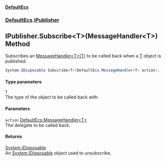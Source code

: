 #### [DefaultEcs](DefaultEcs.md 'DefaultEcs')
### [DefaultEcs](DefaultEcs.md#DefaultEcs 'DefaultEcs').[IPublisher](IPublisher.md 'DefaultEcs.IPublisher')
## IPublisher.Subscribe&lt;T&gt;(MessageHandler&lt;T&gt;) Method
Subscribes an [MessageHandler&lt;T&gt;(T)](MessageHandler_T_(T).md 'DefaultEcs.MessageHandler&lt;T&gt;(T)') to be called back when a [T](IPublisher_Subscribe_T_(MessageHandler_T_).md#DefaultEcs_IPublisher_Subscribe_T_(DefaultEcs_MessageHandler_T_)_T 'DefaultEcs.IPublisher.Subscribe&lt;T&gt;(DefaultEcs.MessageHandler&lt;T&gt;).T') object is published.  
```csharp
System.IDisposable Subscribe<T>(DefaultEcs.MessageHandler<T> action);
```
#### Type parameters
<a name='DefaultEcs_IPublisher_Subscribe_T_(DefaultEcs_MessageHandler_T_)_T'></a>
`T`  
The type of the object to be called back with.
  
#### Parameters
<a name='DefaultEcs_IPublisher_Subscribe_T_(DefaultEcs_MessageHandler_T_)_action'></a>
`action` [DefaultEcs.MessageHandler&lt;](MessageHandler_T_(T).md 'DefaultEcs.MessageHandler&lt;T&gt;(T)')[T](IPublisher_Subscribe_T_(MessageHandler_T_).md#DefaultEcs_IPublisher_Subscribe_T_(DefaultEcs_MessageHandler_T_)_T 'DefaultEcs.IPublisher.Subscribe&lt;T&gt;(DefaultEcs.MessageHandler&lt;T&gt;).T')[&gt;](MessageHandler_T_(T).md 'DefaultEcs.MessageHandler&lt;T&gt;(T)')  
The delegate to be called back.
  
#### Returns
[System.IDisposable](https://docs.microsoft.com/en-us/dotnet/api/System.IDisposable 'System.IDisposable')  
An [System.IDisposable](https://docs.microsoft.com/en-us/dotnet/api/System.IDisposable 'System.IDisposable') object used to unsubscribe.
